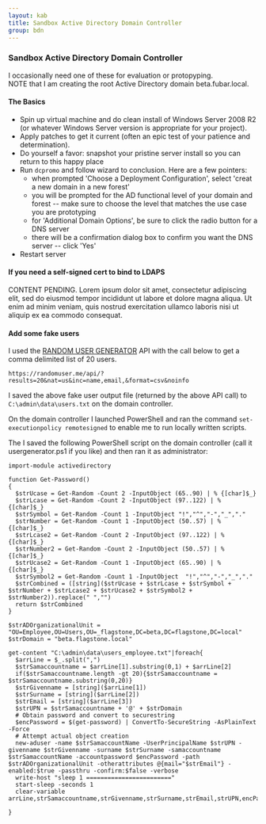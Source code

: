 ```yaml
---
layout: kab
title: Sandbox Active Directory Domain Controller
group: bdn
---
```


### Sandbox Active Directory Domain Controller

I occasionally need one of these for evaluation or protopyping.  
NOTE that I am creating the root Active Directory domain beta.fubar.local.

#### The Basics

- Spin up virtual machine and do clean install of Windows Server 2008 R2 (or whatever Windows Server version is appropriate for your project).
- Apply patches to get it current (often an epic test of your patience and determination).
- Do yourself a favor: snapshot your pristine server install so you can return to this happy place
- Run `dcpromo` and follow wizard to conclusion. Here are a few pointers:
    - when prompted 'Choose a Deployment Configuration', select 'creat a new domain in a new forest'
    - you will be prompted for the AD functional level of your domain and forest -- make sure to choose the level that matches the use case you are prototyping
    - for 'Additional Domain Options', be sure to click the radio button for a DNS server
    - there will be a confirmation dialog box to confirm you want the DNS server -- click 'Yes'
- Restart server

#### If you need a self-signed cert to bind to LDAPS

CONTENT PENDING. Lorem ipsum dolor sit amet, consectetur adipiscing elit, sed do eiusmod tempor incididunt ut labore et dolore magna aliqua. Ut enim ad minim veniam, quis nostrud exercitation ullamco laboris nisi ut aliquip ex ea commodo consequat.

#### Add some fake users

I used the [RANDOM USER GENERATOR](https://randomuser.me/) API with the call below to get a comma delimited list of 20 users. 
```
https://randomuser.me/api/?results=20&nat=us&inc=name,email,&format=csv&noinfo
```
I saved the above fake user output file (returned by the above API call) to `C:\admin\data\users.txt` on the domain controller.

On the domain controller I launched PowerShell and ran the command `set-executionpolicy remotesigned` to enable me to run locally written scripts.

The I saved the following PowerShell script on the domain controller (call it usergenerator.ps1 if you like) and then ran it as administrator:
```
import-module activedirectory

function Get-Password()
{
  $strUcase = Get-Random -Count 2 -InputObject (65..90) | % {[char]$_}
  $strLcase = Get-Random -Count 2 -InputObject (97..122) | % {[char]$_}
  $strSymbol = Get-Random -Count 1 -InputObject "!","^","-","_","."
  $strNumber = Get-Random -Count 1 -InputObject (50..57) | % {[char]$_}
  $strLcase2 = Get-Random -Count 2 -InputObject (97..122) | % {[char]$_}
  $strNumber2 = Get-Random -Count 2 -InputObject (50..57) | % {[char]$_}
  $strUcase2 = Get-Random -Count 1 -InputObject (65..90) | % {[char]$_}
  $strSymbol2 = Get-Random -Count 1 -InputObject  "!","^","-","_","."
  $strCombined = ([string]($strUcase + $strLcase + $strSymbol + $strNumber + $strLcase2 + $strUcase2 + $strSymbol2 + $strNumber2)).replace(" ","")
  return $strCombined
}

$strADOrganizationalUnit = "OU=Employee,OU=Users,OU=_flagstone,DC=beta,DC=flagstone,DC=local"
$strDomain = "beta.flagstone.local"

get-content "C:\admin\data\users_employee.txt"|foreach{
  $arrLine = $_.split(",")
  $strSamaccountname = $arrLine[1].substring(0,1) + $arrLine[2]
  if($strSamaccountname.length -gt 20){$strSamaccountname = $strSamaccountname.substring(0,20)}
  $strGivenname = [string]($arrLine[1])
  $strSurname = [string]($arrLine[2])
  $strEmail = [string]($arrLine[3])
  $strUPN = $strSamaccountname + '@' + $strDomain
  # Obtain password and convert to securestring
  $encPassword = $(get-password) | ConvertTo-SecureString -AsPlainText -Force
  # Attempt actual object creation
  new-aduser -name $strSamaccountName -UserPrincipalName $strUPN -givenname $strGivenname -surname $strSurname -samaccountname $strSamaccountName -accountpassword $encPassword -path $strADOrganizationalUnit -otherattributes @{mail="$strEmail"} -enabled:$true -passthru -confirm:$false -verbose
  write-host "sleep 1 ========================"
  start-sleep -seconds 1
  clear-variable arrLine,strSamaccountname,strGivenname,strSurname,strEmail,strUPN,encPassword

}

```

<br/>
<br/>
